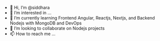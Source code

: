 - 👋 Hi, I’m @siddhara
- 👀 I’m interested in ...
- 🌱 I’m currently learning Frontend Angular, Reactjs, Nextjs, and Backend Nodejs with MongoDB and DevOps
- 💞️ I’m looking to collaborate on Nodejs projects
- 📫 How to reach me ...

<!---
siddhara/siddhara is a ✨ special ✨ repository because its `README.md` (this file) appears on your GitHub profile.
You can click the Preview link to take a look at your changes.
--->
